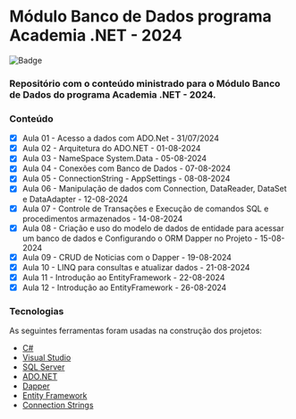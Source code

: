 # Módulo Banco de Dados programa Academia .NET - 2024

![Badge](https://img.shields.io/badge/Marcos%20Dias%20Vendramini-ASP.NET%20C%23-red)

### Repositório com o conteúdo ministrado para o Módulo Banco de Dados do programa Academia .NET - 2024.

### Conteúdo

- [x] Aula 01 - Acesso a dados com ADO.Net - 31/07/2024
- [x] Aula 02 - Arquitetura do ADO.NET - 01-08-2024
- [x] Aula 03 - NameSpace System.Data - 05-08-2024
- [x] Aula 04 - Conexões com Banco de Dados - 07-08-2024
- [x] Aula 05 - ConnectionString - AppSettings - 08-08-2024
- [x] Aula 06 - Manipulação de dados com Connection, DataReader, DataSet e DataAdapter - 12-08-2024
- [x] Aula 07 - Controle de Transações e Execução de comandos SQL e procedimentos armazenados - 14-08-2024
- [x] Aula 08 - Criação e uso do modelo de dados de entidade para acessar um banco de dados e Configurando o ORM Dapper no Projeto - 15-08-2024
- [x] Aula 09 - CRUD de Noticias com o Dapper - 19-08-2024
- [x] Aula 10 - LINQ para consultas e atualizar dados - 21-08-2024
- [x] Aula 11 - Introdução ao EntityFramework - 22-08-2024
- [x] Aula 12 - Introdução ao EntityFramework - 26-08-2024

### Tecnologias

As seguintes ferramentas foram usadas na construção dos projetos:

- [C#](https://docs.microsoft.com/pt-br/dotnet/csharp/)
- [Visual Studio](https://visualstudio.microsoft.com/pt-br/)
- [SQL Server](https://www.microsoft.com/pt-br/sql-server/sql-server-downloads)
- [ADO.NET](https://docs.microsoft.com/pt-br/dotnet/framework/data/adonet/)
- [Dapper](https://github.com/DapperLib/Dapper)
- [Entity Framework](https://docs.microsoft.com/pt-br/ef/)
- [Connection Strings](https://www.connectionstrings.com/)
